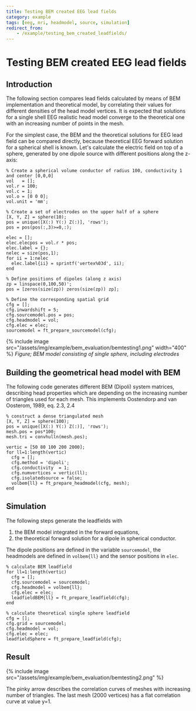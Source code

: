 ```yaml
---
title: Testing BEM created EEG lead fields
category: example
tags: [eeg, mri, headmodel, source, simulation]
redirect_from:
    - /example/testing_bem_created_leadfields/
---
```


# Testing BEM created EEG lead fields

## Introduction

The following section compares lead fields calculated by means of BEM implementation and theoretical model, by correlating their values for different densities of the head model vertices. It is expected that solutions for a single shell EEG realistic head model converge to the theoretical one with an increasing number of points in the mesh.

For the simplest case, the BEM and the theoretical solutions for EEG lead field can be compared directly, because theoretical EEG forward solution for a spherical shell is known. Let's calculate the electric field on top of a sphere, generated by one dipole source with different positions along the z-axis:

    % Create a spherical volume conductor of radius 100, conductivity 1 and center [0,0,0]
    vol   = [];
    vol.r = 100;
    vol.c = 1;
    vol.o = [0 0 0];
    vol.unit = 'mm';

    % Create a set of electrodes on the upper half of a sphere
    [X, Y, Z] = sphere(10);
    pos = unique([X(:) Y(:) Z(:)], 'rows');
    pos = pos(pos(:,3)>=0,:);

    elec = [];
    elec.elecpos = vol.r * pos;
    elec.label = {};
    nelec = size(pos,1);
    for ii = 1:nelec
      elec.label{ii} = sprintf('vertex%03d', ii);
    end

    % Define positions of dipoles (along z axis)
    zp = linspace(0,100,50)';
    pos = [zeros(size(zp)) zeros(size(zp)) zp];

    % Define the corresponding spatial grid
    cfg = [];
    cfg.inwardshift = 5;
    cfg.sourcemodel.pos = pos;
    cfg.headmodel = vol;
    cfg.elec = elec;
    sourcemodel = ft_prepare_sourcemodel(cfg);

{% include image src="/assets/img/example/bem_evaluation/bemtesting1.png" width="400" %}
_Figure; BEM model consisting of single sphere, including electrodes_

## Building the geometrical head model with BEM

The following code generates different BEM (Dipoli) system matrices, describing head properties which are depending on the increasing number of triangles used for each mesh. This implements Oostendorp and van Oosterom, 1989, eq. 2.3, 2.4

    % construct a dense triangulated mesh
    [X, Y, Z] = sphere(100);
    pos = unique([X(:) Y(:) Z(:)], 'rows');
    mesh.pos = pos*100;
    mesh.tri = convhulln(mesh.pos);

    vertic = [50 80 100 200 2000];
    for ll=1:length(vertic)
      cfg = [];
      cfg.method = 'dipoli';
      cfg.conductivity  = 1;
      cfg.numvertices = vertic(ll);
      cfg.isolatedsource = false;
      volbem{ll} = ft_prepare_headmodel(cfg, mesh);
    end

## Simulation

The following steps generate the leadfields with

1. the BEM model integrated in the forward equations,
2. the theoretical forward solution for a dipole in spherical conductor.

The dipole positions are defined in the variable `sourcemodel`, the headmodels are defined in `volbem{ll}` and the sensor positions in `elec`.

    % calculate BEM leadfield
    for ll=1:length(vertic)
      cfg = [];
      cfg.sourcemodel = sourcemodel;
      cfg.headmodel = volbem{ll};
      cfg.elec = elec;
      leadfieldBEM{ll} = ft_prepare_leadfield(cfg);
    end

    % calculate theoretical single sphere leadfield
    cfg = [];
    cfg.grid = sourcemodel;
    cfg.headmodel = vol;
    cfg.elec = elec;
    leadfieldSphere = ft_prepare_leadfield(cfg);

## Result

{% include image src="/assets/img/example/bem_evaluation/bemtesting2.png" %}

The pinky arrow describes the correlation curves of meshes with increasing number of triangles. The last mesh (2000 vertices) has a flat correlation curve at value y=1.
